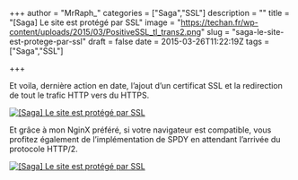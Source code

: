 +++
author = "MrRaph_"
categories = ["Saga","SSL"]
description = ""
title = "[Saga] Le site est protégé par SSL"
image = "https://techan.fr/wp-content/uploads/2015/03/PositiveSSL_tl_trans2.png"
slug = "saga-le-site-est-protege-par-ssl"
draft = false
date = 2015-03-26T11:22:19Z
tags = ["Saga","SSL"]

+++


Et voila, dernière action en date, l’ajout d’un certificat SSL et la redirection de tout le trafic HTTP vers du HTTPS.

[![[Saga] Le site est protégé par SSL](https://techan.fr/wp-content/uploads/2015/03/screenshot.174.jpg)](https://techan.fr/wp-content/uploads/2015/03/screenshot.174.jpg)

Et grâce à mon NginX préféré, si votre navigateur est compatible, vous profitez également de l’implémentation de SPDY en attendant l’arrivée du protocole HTTP/2.

[![[Saga] Le site est protégé par SSL](https://techan.fr/wp-content/uploads/2015/03/screenshot.175.jpg)](https://techan.fr/wp-content/uploads/2015/03/screenshot.175.jpg)

 


